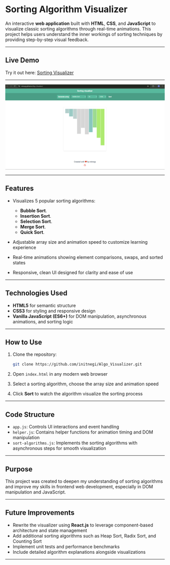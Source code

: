 # Sorting Algorithm Visualizer

An interactive **web application** built with **HTML**, **CSS**, and **JavaScript** to visualize classic sorting algorithms through real-time animations. This project helps users understand the inner workings of sorting techniques by providing step-by-step visual feedback.

---

## Live Demo

Try it out here: [Sorting Visualizer](https://initnegi.github.io/Algo_Visualizer/)

---


<p align="center">  
  <img src="https://github.com/initnegi/Algo_Visualizer/blob/main/images/desktop-sort-visualizer.png" alt="Sorting Visualizer Screenshot" width="600" />  
</p>

---

## Features

* Visualizes 5 popular sorting algorithms:

    * **Bubble Sort**.
    * **Insertion Sort**.
    * **Selection Sort**.
    * **Merge Sort**.
    * **Quick Sort**.

* Adjustable array size and animation speed to customize learning experience
* Real-time animations showing element comparisons, swaps, and sorted states
* Responsive, clean UI designed for clarity and ease of use

---

## Technologies Used

* **HTML5** for semantic structure
* **CSS3** for styling and responsive design
* **Vanilla JavaScript (ES6+)** for DOM manipulation, asynchronous animations, and sorting logic

---

## How to Use

1. Clone the repository:

   ```bash
   git clone https://github.com/initnegi/Algo_Visualizer.git
   ```
2. Open `index.html` in any modern web browser
3. Select a sorting algorithm, choose the array size and animation speed
4. Click **Sort** to watch the algorithm visualize the sorting process

---

## Code Structure

* `app.js`: Controls UI interactions and event handling
* `helper.js`: Contains helper functions for animation timing and DOM manipulation
* `sort-algorithms.js`: Implements the sorting algorithms with asynchronous steps for smooth visualization

---

## Purpose

This project was created to deepen my understanding of sorting algorithms and improve my skills in frontend web development, especially in DOM manipulation and JavaScript.

---

## Future Improvements

* Rewrite the visualizer using **React.js** to leverage component-based architecture and state management
* Add additional sorting algorithms such as Heap Sort, Radix Sort, and Counting Sort
* Implement unit tests and performance benchmarks
* Include detailed algorithm explanations alongside visualizations

---
